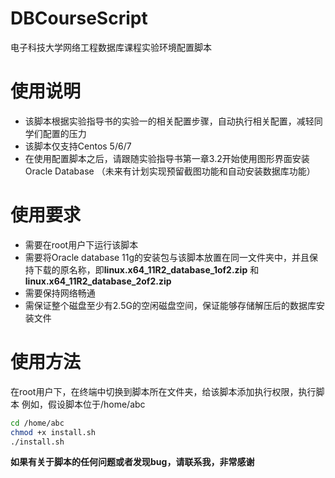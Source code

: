 # DBCourseScript
电子科技大学网络工程数据库课程实验环境配置脚本

# 使用说明
- 该脚本根据实验指导书的实验一的相关配置步骤，自动执行相关配置，减轻同学们配置的压力
- 该脚本仅支持Centos 5/6/7
- 在使用配置脚本之后，请跟随实验指导书第一章3.2开始使用图形界面安装Oracle Database （未来有计划实现预留截图功能和自动安装数据库功能）

# 使用要求
- 需要在root用户下运行该脚本
- 需要将Oracle database 11g的安装包与该脚本放置在同一文件夹中，并且保持下载的原名称，即**linux.x64_11R2_database_1of2.zip** 和 **linux.x64_11R2_database_2of2.zip**
- 需要保持网络畅通
- 需保证整个磁盘至少有2.5G的空闲磁盘空间，保证能够存储解压后的数据库安装文件

# 使用方法
在root用户下，在终端中切换到脚本所在文件夹，给该脚本添加执行权限，执行脚本
例如，假设脚本位于/home/abc
  ```bash
  cd /home/abc
  chmod +x install.sh
  ./install.sh
  ```

**如果有关于脚本的任何问题或者发现bug，请联系我，非常感谢**
  
 
  
